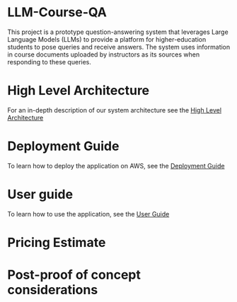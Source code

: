 # LLM-Course-QA
This project is a prototype question-answering system that leverages Large Language Models (LLMs) to provide a platform for higher-education students to pose queries and receive answers. The system uses information in course documents uploaded by instructors as its sources when responding to these queries. 
# High Level Architecture
For an in-depth description of our system architecture see the [High Level Architecture](./docs/HighLevelArchitecture.md)
# Deployment Guide
To learn how to deploy the application on AWS, see the [Deployment Guide](./docs/DeploymentGuide.md)
# User guide
To learn how to use the application, see the [User Guide](./docs/UserGuide.md)

# Pricing Estimate

# Post-proof of concept considerations


